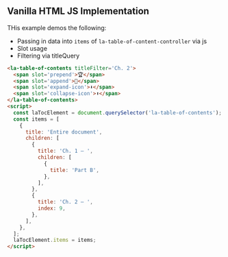 ## Vanilla HTML JS Implementation
THis example demos the following:
* Passing in data into `items` of `la-table-of-content-controller` via js
* Slot usage
* Filtering via titleQuery

```html
<la-table-of-contents titleFilter='Ch. 2'>
  <span slot='prepend'>🏆</span>
  <span slot='append'>🥙</span>
  <span slot='expand-icon'>⬇️</span>
  <span slot='collapse-icon'>⬆️</span>
</la-table-of-contents>
<script>
  const laTocElement = document.querySelector('la-table-of-contents');
  const items = [
    {
      title: 'Entire document',
      children: [
        {
          title: 'Ch. 1 – ',
          children: [
            {
              title: 'Part B',
            },
          ],
        },
        {
          title: 'Ch. 2 – ',
          index: 9,
        },
      ],
    },
  ];
  laTocElement.items = items;
</script>
```